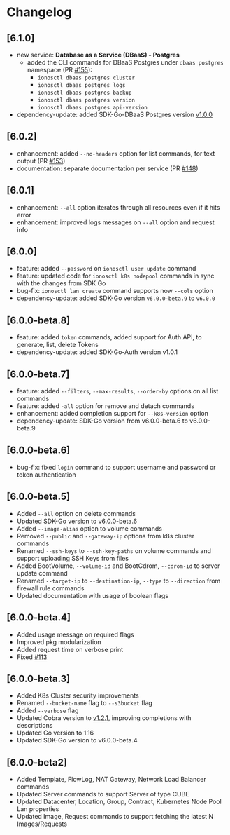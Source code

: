 # Changelog

## \[6.1.0\]

* new service: **Database as a Service (DBaaS) - Postgres**
    * added the CLI commands for DBaaS Postgres under `dbaas postgres` namespace (PR [#155](https://github.com/ionos-cloud/ionosctl/pull/155)):
      * `ionosctl dbaas postgres cluster`
      * `ionosctl dbaas postgres logs`
      * `ionosctl dbaas postgres backup`
      * `ionosctl dbaas postgres version`
      * `ionosctl dbaas postgres api-version`
* dependency-update: added SDK-Go-DBaaS Postgres version [v1.0.0](https://github.com/ionos-cloud/sdk-go-dbaas-postgres/releases/tag/v1.0.0)

## \[6.0.2\]

* enhancement: added `--no-headers` option for list commands, for text output (PR [#153](https://github.com/ionos-cloud/ionosctl/pull/153))
* documentation: separate documentation per service (PR [#148](https://github.com/ionos-cloud/ionosctl/pull/148))

## \[6.0.1\]

* enhancement: `--all` option iterates through all resources even if it hits error
* enhancement: improved logs messages on `--all` option and request info

## \[6.0.0\]

* feature: added `--password` on `ionosctl user update` command
* feature: updated code for `ionosctl k8s nodepool` commands in sync with the changes from SDK Go
* bug-fix: `ionosctl lan create` command supports now `--cols` option
* dependency-update: added SDK-Go version `v6.0.0-beta.9` to `v6.0.0`

## \[6.0.0-beta.8\]

* feature: added `token` commands, added support for Auth API, to generate, list, delete Tokens
* dependency-update: added SDK-Go-Auth version v1.0.1

## \[6.0.0-beta.7\]

* feature: added `--filters`, `--max-results`, `--order-by` options on all list commands
* feature: added `-all` option for remove and detach commands
* enhancement: added completion support for `--k8s-version` option
* dependency-update: SDK-Go version from v6.0.0-beta.6 to v6.0.0-beta.9

## \[6.0.0-beta.6\]

* bug-fix: fixed `login` command to support username and password or token authentication

## \[6.0.0-beta.5\]

* Added `--all` option on delete commands
* Updated SDK-Go version to v6.0.0-beta.6
* Added `--image-alias` option to volume commands
* Removed `--public` and `--gateway-ip` options from k8s cluster commands
* Renamed `--ssh-keys` to `--ssh-key-paths` on volume commands and support uploading SSH Keys from files
* Added BootVolume, `--volume-id` and BootCdrom, `--cdrom-id` to server update command
* Renamed `--target-ip` to `--destination-ip`, `--type` to `--direction` from firewall rule commands
* Updated documentation with usage of boolean flags

## \[6.0.0-beta.4\]

* Added usage message on required flags
* Improved pkg modularization
* Added request time on verbose print
* Fixed [#113](https://github.com/ionos-cloud/ionosctl/issues/113)

## \[6.0.0-beta.3\]

* Added K8s Cluster security improvements
* Renamed `--bucket-name` flag to `--s3bucket` flag
* Added `--verbose` flag
* Updated Cobra version to [v1.2.1](https://github.com/spf13/cobra/releases/tag/v1.2.0), improving completions with descriptions
* Updated Go version to 1.16
* Updated SDK-Go version to v6.0.0-beta.4

## \[6.0.0-beta2\]

* Added Template, FlowLog, NAT Gateway, Network Load Balancer commands
* Updated Server commands to support Server of type CUBE
* Updated Datacenter, Location, Group, Contract, Kubernetes Node Pool Lan properties
* Updated Image, Request commands to support fetching the latest N Images/Requests

